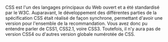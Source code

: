 CSS est l'un des langages principaux du Web ouvert et a été standardisé par le W3C. Auparavant, le développement des différentes parties de la spécification CSS était réalisé de façon synchrone, permettant d'avoir une version pour l'ensemble de la recommandation. Vous avez donc pu entendre parler de CSS1, CSS2.1, voire CSS3. Toutefois, il n'y aura pas de version CSS4 ou d'autres version globale numérotée de CSS.